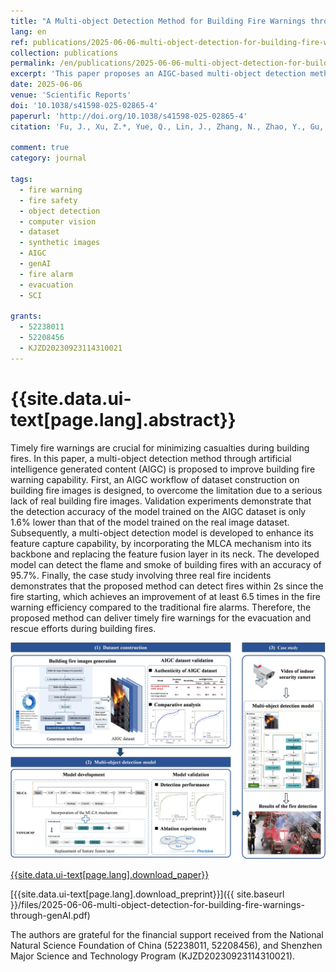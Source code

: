 ```yaml
---
title: "A Multi-object Detection Method for Building Fire Warnings through Artificial Intelligence Generated Content"
lang: en
ref: publications/2025-06-06-multi-object-detection-for-building-fire-warnings-through-genAI
collection: publications
permalink: /en/publications/2025-06-06-multi-object-detection-for-building-fire-warnings-through-genAI
excerpt: 'This paper proposes an AIGC-based multi-object detection method for building fires, which achieves 95.7% detection accuracy for flames and smoke, detects fires within 2 seconds (6.5× faster than traditional alarms), and provides timely warnings for evacuation and rescue.'
date: 2025-06-06
venue: 'Scientific Reports'
doi: '10.1038/s41598-025-02865-4'
paperurl: 'http://doi.org/10.1038/s41598-025-02865-4'
citation: 'Fu, J., Xu, Z.*, Yue, Q., Lin, J., Zhang, N., Zhao, Y., Gu, D. (2025). A Multi-object Detection Method for Building Fire Warnings through Artificial Intelligence Generated Content. <i>Scientific Reports</i>, 15, 18434. doi: 10.1038/s41598-025-02865-4'

comment: true
category: journal

tags: 
  - fire warning
  - fire safety
  - object detection
  - computer vision
  - dataset
  - synthetic images
  - AIGC
  - genAI
  - fire alarm
  - evacuation
  - SCI

grants:
  - 52238011
  - 52208456
  - KJZD20230923114310021
---
```


{{site.data.ui-text[page.lang].abstract}}
====

Timely fire warnings are crucial for minimizing casualties during building fires. In this paper, a multi-object detection method through artificial intelligence generated content (AIGC) is proposed to improve building fire warning capability. First, an AIGC workflow of dataset construction on building fire images is designed, to overcome the limitation due to a serious lack of real building fire images. Validation experiments demonstrate that the detection accuracy of the model trained on the AIGC dataset is only 1.6% lower than that of the model trained on the real image dataset. Subsequently, a multi-object detection model is developed to enhance its feature capture capability, by incorporating the MLCA mechanism into its backbone and replacing the feature fusion layer in its neck. The developed model can detect the flame and smoke of building fires with an accuracy of 95.7%. Finally, the case study involving three real fire incidents demonstrates that the proposed method can detect fires within 2s since the fire starting, which achieves an improvement of at least 6.5 times in the fire warning efficiency compared to the traditional fire alarms. Therefore, the proposed method can deliver timely fire warnings for the evacuation and rescue efforts during building fires.

![graphical abstract](/images/2025-06-06-multi-object-detection-for-building-fire-warnings-through-genAI-ga.webp)

[{{site.data.ui-text[page.lang].download_paper}}]({{page.paperurl}})

[{{site.data.ui-text[page.lang].download_preprint}}]({{ site.baseurl }}/files/2025-06-06-multi-object-detection-for-building-fire-warnings-through-genAI.pdf)

The authors are grateful for the financial support received from the National Natural Science Foundation of China (52238011, 52208456), and Shenzhen Major Science and Technology Program (KJZD20230923114310021).